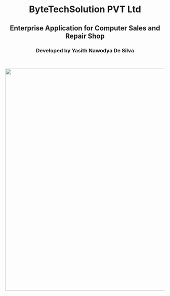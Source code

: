 <h1 align="center">ByteTechSolution PVT Ltd</h1>
<h2 align="center">Enterprise Application for Computer Sales and Repair Shop</h2>
<h3 align="center">Developed by Yasith Nawodya De Silva</h3>
<br/>
<p align="center">
<img src="https://github.com/user-attachments/assets/c841c24a-ea6b-4bda-9827-9e0d14138bea" width="700px" />
</p>

